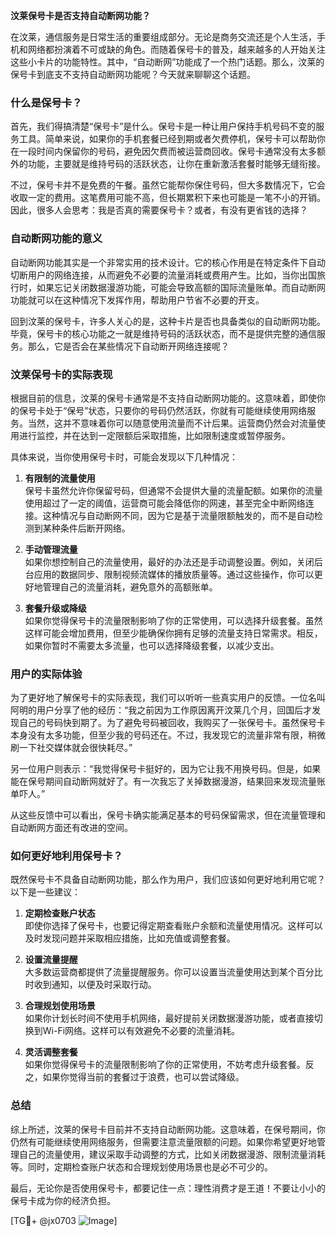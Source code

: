 **汶莱保号卡是否支持自动断网功能？**

在汶莱，通信服务是日常生活的重要组成部分。无论是商务交流还是个人生活，手机和网络都扮演着不可或缺的角色。而随着保号卡的普及，越来越多的人开始关注这些小卡片的功能特性。其中，“自动断网”功能成了一个热门话题。那么，汶莱的保号卡到底支不支持自动断网功能呢？今天就来聊聊这个话题。

### 什么是保号卡？

首先，我们得搞清楚“保号卡”是什么。保号卡是一种让用户保持手机号码不变的服务工具。简单来说，如果你的手机套餐已经到期或者欠费停机，保号卡可以帮助你在一段时间内保留你的号码，避免因欠费而被运营商回收。保号卡通常没有太多额外的功能，主要就是维持号码的活跃状态，让你在重新激活套餐时能够无缝衔接。

不过，保号卡并不是免费的午餐。虽然它能帮你保住号码，但大多数情况下，它会收取一定的费用。这笔费用可能不高，但长期累积下来也可能是一笔不小的开销。因此，很多人会思考：我是否真的需要保号卡？或者，有没有更省钱的选择？

### 自动断网功能的意义

自动断网功能其实是一个非常实用的技术设计。它的核心作用是在特定条件下自动切断用户的网络连接，从而避免不必要的流量消耗或费用产生。比如，当你出国旅行时，如果忘记关闭数据漫游功能，可能会导致高额的国际流量账单。而自动断网功能就可以在这种情况下发挥作用，帮助用户节省不必要的开支。

回到汶莱的保号卡，许多人关心的是，这种卡片是否也具备类似的自动断网功能。毕竟，保号卡的核心功能之一就是维持号码的活跃状态，而不是提供完整的通信服务。那么，它是否会在某些情况下自动断开网络连接呢？

### 汶莱保号卡的实际表现

根据目前的信息，汶莱的保号卡通常是不支持自动断网功能的。这意味着，即使你的保号卡处于“保号”状态，只要你的号码仍然活跃，你就有可能继续使用网络服务。当然，这并不意味着你可以随意使用流量而不计后果。运营商仍然会对流量使用进行监控，并在达到一定限额后采取措施，比如限制速度或暂停服务。

具体来说，当你使用保号卡时，可能会发现以下几种情况：

1. **有限制的流量使用**  
   保号卡虽然允许你保留号码，但通常不会提供大量的流量配额。如果你的流量使用超过了一定的阈值，运营商可能会降低你的网速，甚至完全中断网络连接。这种情况与自动断网不同，因为它是基于流量限额触发的，而不是自动检测到某种条件后断开网络。

2. **手动管理流量**  
   如果你想控制自己的流量使用，最好的办法还是手动调整设置。例如，关闭后台应用的数据同步、限制视频流媒体的播放质量等。通过这些操作，你可以更好地管理自己的流量消耗，避免意外的高额账单。

3. **套餐升级或降级**  
   如果你觉得保号卡的流量限制影响了你的正常使用，可以选择升级套餐。虽然这样可能会增加费用，但至少能确保你拥有足够的流量支持日常需求。相反，如果你暂时不需要太多流量，也可以选择降级套餐，以减少支出。

### 用户的实际体验

为了更好地了解保号卡的实际表现，我们可以听听一些真实用户的反馈。一位名叫阿明的用户分享了他的经历：“我之前因为工作原因离开汶莱几个月，回国后才发现自己的号码快到期了。为了避免号码被回收，我购买了一张保号卡。虽然保号卡本身没有太多功能，但至少我的号码还在。不过，我发现它的流量非常有限，稍微刷一下社交媒体就会很快耗尽。”

另一位用户则表示：“我觉得保号卡挺好的，因为它让我不用换号码。但是，如果能在保号期间自动断网就好了。有一次我忘了关掉数据漫游，结果回来发现流量账单吓人。”

从这些反馈中可以看出，保号卡确实能满足基本的号码保留需求，但在流量管理和自动断网方面还有改进的空间。

### 如何更好地利用保号卡？

既然保号卡不具备自动断网功能，那么作为用户，我们应该如何更好地利用它呢？以下是一些建议：

1. **定期检查账户状态**  
   即使你选择了保号卡，也要记得定期查看账户余额和流量使用情况。这样可以及时发现问题并采取相应措施，比如充值或调整套餐。

2. **设置流量提醒**  
   大多数运营商都提供了流量提醒服务。你可以设置当流量使用达到某个百分比时收到通知，以便及时采取行动。

3. **合理规划使用场景**  
   如果你计划长时间不使用手机网络，最好提前关闭数据漫游功能，或者直接切换到Wi-Fi网络。这样可以有效避免不必要的流量消耗。

4. **灵活调整套餐**  
   如果你觉得保号卡的流量限制影响了你的正常使用，不妨考虑升级套餐。反之，如果你觉得当前的套餐过于浪费，也可以尝试降级。

### 总结

综上所述，汶莱的保号卡目前并不支持自动断网功能。这意味着，在保号期间，你仍然有可能继续使用网络服务，但需要注意流量限额的问题。如果你希望更好地管理自己的流量使用，建议采取手动调整的方式，比如关闭数据漫游、限制流量消耗等。同时，定期检查账户状态和合理规划使用场景也是必不可少的。

最后，无论你是否使用保号卡，都要记住一点：理性消费才是王道！不要让小小的保号卡成为你的经济负担。

[TG💪+ @jx0703 ![Image](https://github.com/user-attachments/assets/dbca1d08-cadb-493c-b0ec-ad6f7a83f270)]